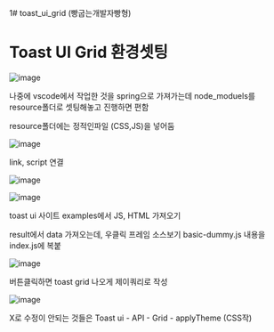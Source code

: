 1# toast_ui_grid (빵굽는개발자빵형)

# Toast UI Grid 환경셋팅

![image](https://github.com/YENAZIGMINA/toast_ui_grid/assets/129706758/8a0e4a3b-2116-4fb4-b4ef-30084465e34a)

나중에 vscode에서 작업한 것을 spring으로 가져가는데 node_moduels를 resource폴더로 셋팅해놓고 진행하면 편함

resource폴더에는 정적인파일 (CSS,JS)을 넣어둠



![image](https://github.com/YENAZIGMINA/toast_ui_grid/assets/129706758/43999e57-fb6f-4045-bbbc-ae84b66b98fa)

link, script 연결





![image](https://github.com/YENAZIGMINA/toast_ui_grid/assets/129706758/8e179fcc-41b1-405a-b947-cf89c09b5958)


![image](https://github.com/YENAZIGMINA/toast_ui_grid/assets/129706758/0be9d2a1-dea2-4930-9432-05e44439054e)


toast ui 사이트 examples에서 JS, HTML 가져오기

result에서 data 가져오는데, 우클릭 프레임 소스보기 basic-dummy.js 내용을 index.js에 복붙 



![image](https://github.com/YENAZIGMINA/toast_ui_grid/assets/129706758/dab1b4ae-d31e-486a-ad4f-0820d37d3600)

버튼클릭하면 toast grid 나오게 제이쿼리로 작성




![image](https://github.com/YENAZIGMINA/toast_ui_grid/assets/129706758/adedf7e6-e9b6-4c67-82a6-66824eca1748)

X로 수정이 안되는 것들은 Toast ui - API - Grid - applyTheme (CSS작)
